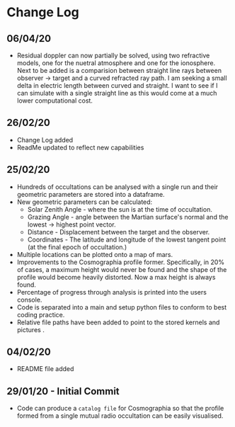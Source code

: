 
# Change Log
## 06/04/20
+ Residual doppler can now partially be solved, using two refractive models, one for the nuetral atmosphere and one for the ionosphere. Next to be added is a comparision between straight line rays between observer -> target and a curved refracted ray path. I am seeking a small delta in electric length between curved and straight. I want to see if I can simulate with a single straight line as this would come at a much lower computational cost. 
## 26/02/20
+ Change Log added
+ ReadMe updated to reflect new capabilities
## 25/02/20

+ Hundreds of occultations can be analysed with a single run and their geometric parameters are stored into a dataframe.
+ New geometric parameters can be calculated:
	+ Solar Zenith Angle - where the sun is at the time of occultation.
	+ Grazing Angle - angle between the Martian surface's normal and the lowest -> highest point vector.
	+ Distance - Displacement between the target and the observer.
	+ Coordinates - The latitude and longitude of the lowest tangent point (at the final epoch of occultation.)
+ Multiple locations can be plotted onto a map of mars.
+ Improvements to the Cosmographia profile former. Specifically, in 20% of cases, a maximum height would never be found and the shape of the profile would become heavily distorted. Now a max height is always found.
+ Percentage of progress through analysis is printed into the users console.
+ Code is separated into a main and setup python files to conform to best coding practice.
+ Relative file paths have been added to point to the stored kernels and pictures .

## 04/02/20
+ README file added


##  29/01/20 - Initial Commit
+ Code can produce a ```catalog file``` for Cosmographia so that the profile formed from a  single mutual radio occultation can be easily visualised.
